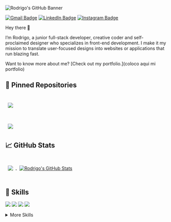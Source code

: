 ![Rodrigo's GitHub Banner](https://res.cloudinary.com/dblc1bzmx/image/upload/v1664305481/github%20and%20more/Purple_Illustrated_Theater_Banner_2_nhbr79.png)


[![Gmail Badge](https://img.shields.io/badge/Gmail-Profile-informational?style=flat&logo=linkedin&logoColor=white&color=BDB5A3)](rlanfri@gmail.com)
[![LinkedIn Badge](https://img.shields.io/badge/LinkedIn-Profile-informational?style=flat&logo=linkedin&logoColor=white&color=BDB5A3)](https://www.linkedin.com/in/rodrigolanfri/)
[![Instagram Badge](https://img.shields.io/badge/Instagram-Profile-informational?style=flat&logo=instagram&logoColor=white&color=BDB5A3)](https://www.instagram.com/rodrigolanfri/)

Hey there 👋

I’m Rodrigo, a junior full-stack developer, creative coder and self-proclaimed designer who specializes in front-end development. I make it my mission to translate user-focused designs into websites or applications that run blazing fast.

Want to know more about me? [Check out my portfolio.](coloco aqui mi portfolio)


## 📌 Pinned Repositories

<br>

<a href="https://github.com/ViveargentinaGIT/ViveargentinaApp">
  <img align="center" style="margin:0.5rem" src="https://github-readme-stats.vercel.app/api/pin/?username=rlanfri&repo=ViveargentinaApp&title_color=252525&text_color=252525&icon_color=252525&bg_color=BDB5A3" />
</a>

<br>
<br>
<br>


<a href="https://github.com/rlanfri/PI-Food-main">
  <img align="center" style="margin:0.5rem" src="https://github-readme-stats.vercel.app/api/pin/?username=rlanfri&repo=PI-Food-main&title_color=252525&text_color=252525&icon_color=858585&bg_color=BDB5A3" />
</a>

<br>

## &#x1f4c8; GitHub Stats

<br>

<a href="https://github.com/rlanfri">
  <img align="center" style="margin:0.5rem" src="https://github-readme-stats.vercel.app/api/top-langs/?username=rlanfri&hide=html,css&title_color=252525&text_color=252525&icon_color=858585&bg_color=BDB5A3"/>
</a>

<a href="https://github.com/rlanfri">
  <img align="center" style="margin:0.5rem" src="https://github-readme-stats.vercel.app/api?username=rlanfri&show_icons=true&line_height=27&count_private=true&title_color=252525&text_color=252525&icon_color=858585&bg_color=BDB5A3" alt="Rodrigo's GitHub Stats" />
</a>

<br>
<br>

## 💼 Skills

![](https://img.shields.io/badge/Code-React-informational?style=flat&logo=react&logoColor=white&color=BDB5A3)
![](https://img.shields.io/badge/Code-Redux-informational?style=flat&logo=Redux&logoColor=white&color=BDB5A3)
![](https://img.shields.io/badge/Code-JavaScript-informational?style=flat&logo=JavaScript&logoColor=white&color=BDB5A3)
![](https://img.shields.io/badge/Code-MySQL-informational?style=flat&logo=MySQL&logoColor=white&color=BDB5A3)

<details>
<summary>More Skills</summary>
<br>

![](https://img.shields.io/badge/Style-CSS-informational?style=flat&logo=css3&logoColor=white&color=BDB5A3)
![](https://img.shields.io/badge/Style-Tailwind-informational?style=flat&logo=Tailwind-CSS&logoColor=white&color=BDB5A3)
![](https://img.shields.io/badge/Style-Sass-informational?style=flat&logo=Sass&logoColor=white&color=BDB5A3)
![](https://img.shields.io/badge/Style-Stylus-informational?style=flat&logo=Stylus&logoColor=white&color=BDB5A3)

<br>

![](https://img.shields.io/badge/Tools-NPM-informational?style=flat&logo=npm&logoColor=white&color=BDB5A3)
![](https://img.shields.io/badge/Tools-Postman-informational?style=flat&logo=Postman&logoColor=white&color=BDB5A3)
![](https://img.shields.io/badge/Tools-Photoshop-informational?style=flat&logo=Adobe-Photoshop&logoColor=white&color=BDB5A3)
![](https://img.shields.io/badge/Tools-Illustrator-informational?style=flat&logo=Adobe-Illustrator&logoColor=white&color=BDB5A3)
![](https://img.shields.io/badge/Tools-AdobeXD-informational?style=flat&logo=Adobe-XD&logoColor=white&color=BDB5A3)
![](https://img.shields.io/badge/Tools-GitHub-informational?style=flat&logo=GitHub&logoColor=white&color=BDB5A3)


</details>

<br>


